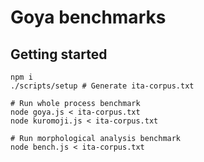 # Goya benchmarks

## Getting started

```
npm i
./scripts/setup # Generate ita-corpus.txt

# Run whole process benchmark
node goya.js < ita-corpus.txt
node kuromoji.js < ita-corpus.txt

# Run morphological analysis benchmark
node bench.js < ita-corpus.txt
```
